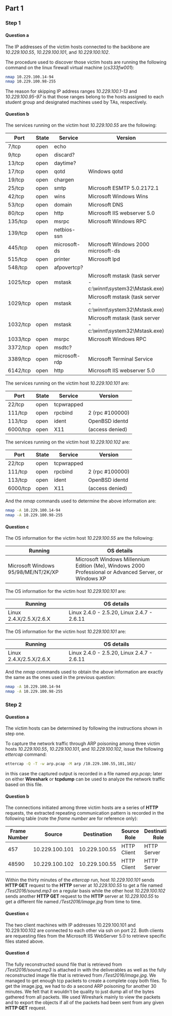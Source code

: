 ## Part 1

### Step 1

#### Question a
The IP addresses of the victim hosts connected to the backbone are
*10.229.100.55*, *10.229.100.101*, and *10.229.100.102*.

The procedure used to discover those victim hosts are running the following
command on the linux firewall virtual machine (*cs333fw001*):
```bash
nmap 10.229.100.14-94
nmap 10.229.100.98-255
```
The reason for skipping IP address ranges *10.229.100.1-13* and
*10.229.100.95-97* is that those ranges belong to the hosts assigned to each
student group and designated machines used by TAs, respectively.

#### Question b
The services running on the victim host *10.229.100.55* are the following:

| Port     | State  | Service       | Version                                                       |
| -------- | ------ | ------------- | ------------------------------------------------------------- |
| 7/tcp    |  open  | echo          |                                                               |
| 9/tcp    |  open  | discard?      |                                                               |
| 13/tcp   |  open  | daytime?      |                                                               |
| 17/tcp   |  open  | qotd          | Windows qotd                                                  |
| 19/tcp   |  open  | chargen       |                                                               |
| 25/tcp   |  open  | smtp          | Microsoft ESMTP 5.0.2172.1                                    |
| 42/tcp   |  open  | wins          | Microsoft Windows Wins                                        |
| 53/tcp   |  open  | domain        | Microsoft DNS                                                 |
| 80/tcp   |  open  | http          | Microsoft IIS webserver 5.0                                   |
| 135/tcp  |  open  | msrpc         | Microsoft Windows RPC                                         |
| 139/tcp  |  open  | netbios-ssn   |                                                               |
| 445/tcp  |  open  | microsoft-ds  | Microsoft Windows 2000 microsoft-ds                           |
| 515/tcp  |  open  | printer       | Microsoft lpd                                                 |
| 548/tcp  |  open  | afpovertcp?   |                                                               |
| 1025/tcp |  open  | mstask        | Microsoft mstask (task server - c:\winnt\system32\Mstask.exe) |
| 1029/tcp |  open  | mstask        | Microsoft mstask (task server - c:\winnt\system32\Mstask.exe) |
| 1032/tcp |  open  | mstask        | Microsoft mstask (task server - c:\winnt\system32\Mstask.exe) |
| 1033/tcp |  open  | msrpc         | Microsoft Windows RPC                                         |
| 3372/tcp |  open  | msdtc?        |                                                               |
| 3389/tcp |  open  | microsoft-rdp | Microsoft Terminal Service                                    |
| 6142/tcp |  open  | http          | Microsoft IIS webserver 5.0                                   |

The services running on the victim host *10.229.100.101* are:

| Port     | State | Service    | Version         |
| -------- | ----- | ---------- | --------------- |
| 22/tcp   | open  | tcpwrapped |                 |
| 111/tcp  | open  | rpcbind    | 2 (rpc #100000) |
| 113/tcp  | open  | ident      | OpenBSD identd  |
| 6000/tcp | open  | X11        | (access denied) |

The services running on the victim host *10.229.100.102* are:

| Port     | State | Service    | Version         |
| -------- | ----- | ---------- | --------------- |
| 22/tcp   | open  | tcpwrapped |                 |
| 111/tcp  | open  | rpcbind    | 2 (rpc #100000) |
| 113/tcp  | open  | ident      | OpenBSD identd  |
| 6000/tcp | open  | X11        | (access denied) |

And the *nmap* commands used to determine the above information are:
```bash
nmap -A 10.229.100.14-94
nmap -A 10.229.100.98-255
```

#### Question c
The OS information for the victim host *10.229.100.55* are the following:

| Running                             | OS details                                                                                             |
| ----------------------------------- | ------------------------------------------------------------------------------------------------------ |
| Microsoft Windows 95/98/ME/NT/2K/XP | Microsoft Windows Millennium Edition (Me), Windows 2000 Professional or Advanced Server, or Windows XP |

The OS information for the victim host *10.229.100.101* are:

| Running                 | OS details                                 |
| ----------------------- | ------------------------------------------ |
| Linux 2.4.X/2.5.X/2.6.X | Linux 2.4.0 - 2.5.20, Linux 2.4.7 - 2.6.11 |

The OS information for the victim host *10.229.100.101* are:

| Running                 | OS details                                 |
| ----------------------- | ------------------------------------------ |
| Linux 2.4.X/2.5.X/2.6.X | Linux 2.4.0 - 2.5.20, Linux 2.4.7 - 2.6.11 |

And the *nmap* commands used to obtain the above information are exactly the
same as the ones used in the previous question:
```bash
nmap -A 10.229.100.14-94
nmap -A 10.229.100.98-255
```

### Step 2

#### Question a

The victim hosts can be determined by following the instructions shown in step
one.

To capture the network traffic through ARP poisoning among three victim hosts
*10.229.100.55*, *10.229.100.101*, and *10.229.100.102*, issue the following
*ettercap* command:
```bash
ettercap -Q -T -w arp.pcap -M arp /10.229.100.55,101,102/
```
in this case the captured output is recorded in a file named *arp.pcap*; later
on either **Wireshark** or **tcpdump** can be used to analyze the network
traffic based on this file.

#### Question b
The connections initiated among three victim hosts are a series of **HTTP**
requests, the extracted repeating communication pattern is recorded in the
following table (note the *frame number* are for reference only):

| Frame Number | Source         | Destination    | Source Role | Destination Role |
| ------------ | -------------- | -------------- | ----------- | ---------------- |
| 457          | 10.229.100.101 | 10.229.100.55  | HTTP Client | HTTP Server      |
| 48590        | 10.229.100.102 | 10.229.100.55  | HTTP Client | HTTP Server      |

Within the thirty minutes of the *ettercap* run, host *10.229.100.101* sends
**HTTP GET** request to the **HTTP** server at *10.229.100.55* to get a file
named */Test2016/sound.mp3* on a regular basis while the other host
*10.229.100.102* sends another **HTTP GET** request to the **HTTP** server at
*10.229.100.55* to get a different file named */Test2016/image.jpg* from time
to time.

#### Question c

The two client machines with IP addresses 10.229.100.101 and 10.229.100.102 are
connected to each other via ssh on port 22. Both clients are requesting files from
the Microsoft IIS WebServer 5.0 to retrieve specific files stated above.

#### Question d

The fully reconstructed sound file that is retrieved from */Test2016/sound.mp3*
is attached in with the deliverables as well as the fully reconstructed image 
file that is retrieved from */Test2016/image.jpg*. We managed to get enough tcp
packets to create a complete copy both files. To get the image.jpg, we had to
do a second ARP poisoning for another 30 minutes. We felt that it wouldn't be
quality to just dump all of the bytes gathered from all packets. We used 
Wireshark mainly to view the packets and to export the objects if all of the
packets had been sent from any given **HTTP GET** request.


